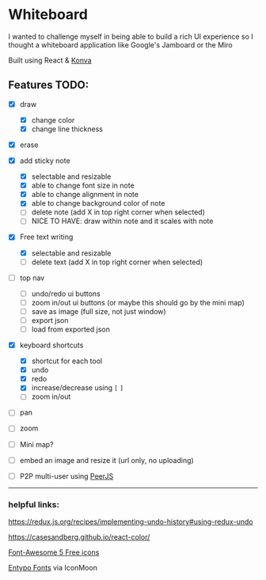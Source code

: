 # Whiteboard

I wanted to challenge myself in being able to build a rich UI experience so I thought a whiteboard application like Google's Jamboard or the Miro

Built using React & [Konva](https://konvajs.org/)

## Features TODO:
- [x] draw

  - [x] change color
  - [x] change line thickness
- [x] erase
- [x] add sticky note
  - [x] selectable and resizable
  - [x] able to change font size in note
  - [x] able to change alignment in note
  - [x] able to change background color of note
  - [ ] delete note (add X in top right corner when selected)
  - [ ] NICE TO HAVE: draw within note and it scales with note
- [x] Free text writing
  - [x] selectable and resizable
  - [ ] delete text (add X in top right corner when selected)
- [ ] top nav
  - [ ] undo/redo ui buttons
  - [ ] zoom in/out ui buttons (or maybe this should go by the mini map)
  - [ ] save as image (full size, not just window)
  - [ ] export json
  - [ ] load from exported json
- [x] keyboard shortcuts
  - [x] shortcut for each tool
  - [x] undo
  - [x] redo
  - [x] increase/decrease using `[` `]`
  - [ ] zoom in/out
- [ ] pan
- [ ] zoom
- [ ] Mini map?
- [ ] embed an image and resize it (url only, no uploading)
- [ ] P2P multi-user using [PeerJS](https://peerjs.com/)


-----
### helpful links:

https://redux.js.org/recipes/implementing-undo-history#using-redux-undo

https://casesandberg.github.io/react-color/

[Font-Awesome 5 Free icons](https://fontawesome.com/icons?d=gallery&m=free)

[Entypo Fonts](http://www.entypo.com/) via IconMoon